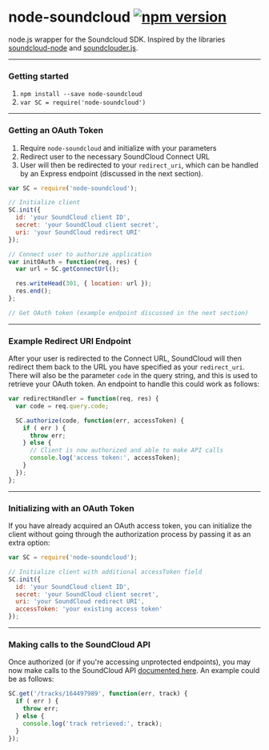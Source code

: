 node-soundcloud [![npm version](https://badge.fury.io/js/node-soundcloud.svg)](http://badge.fury.io/js/node-soundcloud)
=======================================================================================================================

node.js wrapper for the Soundcloud SDK. Inspired by the libraries [soundcloud-node](https://github.com/maruf89/soundcloud-node) and [soundclouder.js](https://github.com/khilnani/soundclouder.js).

---

### Getting started

1. `npm install --save node-soundcloud`
2. `var SC = require('node-soundcloud')`

---

### Getting an OAuth Token

1. Require `node-soundcloud` and initialize with your parameters
2. Redirect user to the necessary SoundCloud Connect URL
3. User will then be redirected to your `redirect_uri`, which can be handled by an Express endpoint (discussed in the next section).

```javascript
var SC = require('node-soundcloud');

// Initialize client
SC.init({
  id: 'your SoundCloud client ID',
  secret: 'your SoundCloud client secret',
  uri: 'your SoundCloud redirect URI'
});

// Connect user to authorize application
var initOAuth = function(req, res) {
  var url = SC.getConnectUrl();

  res.writeHead(301, { location: url });
  res.end();
};

// Get OAuth token (example endpoint discussed in the next section)
```

---

### Example Redirect URI Endpoint

After your user is redirected to the Connect URL, SoundCloud will then redirect them back to the URL you have specified as your `redirect_uri`. There will also be the parameter `code` in the query string, and this is used to retrieve your OAuth token. An endpoint to handle this could work as follows:

```javascript
var redirectHandler = function(req, res) {
  var code = req.query.code;

  SC.authorize(code, function(err, accessToken) {
    if ( err ) {
      throw err;
    } else {
      // Client is now authorized and able to make API calls
      console.log('access token:', accessToken);
    }
  });
};
```

---

### Initializing with an OAuth Token

If you have already acquired an OAuth access token, you can initialize the client without going through the authorization process by passing it as an extra option:

```javascript
var SC = require('node-soundcloud');

// Initialize client with additional accessToken field
SC.init({
  id: 'your SoundCloud client ID',
  secret: 'your SoundCloud client secret',
  uri: 'your SoundCloud redirect URI',
  accessToken: 'your existing access token'
});
```

---

### Making calls to the SoundCloud API

Once authorized (or if you're accessing unprotected endpoints), you may now make calls to the SoundCloud API [documented here](https://developers.soundcloud.com/docs/api/reference). An example could be as follows:

```javascript
SC.get('/tracks/164497989', function(err, track) {
  if ( err ) {
    throw err;
  } else {
    console.log('track retrieved:', track);
  }
});
```
